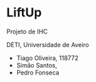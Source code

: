 # LiftUp

Projeto de IHC


DETI, Universidade de Aveiro
- Tiago Oliveira, 118772
- Simão Santos,
- Pedro Fonseca
